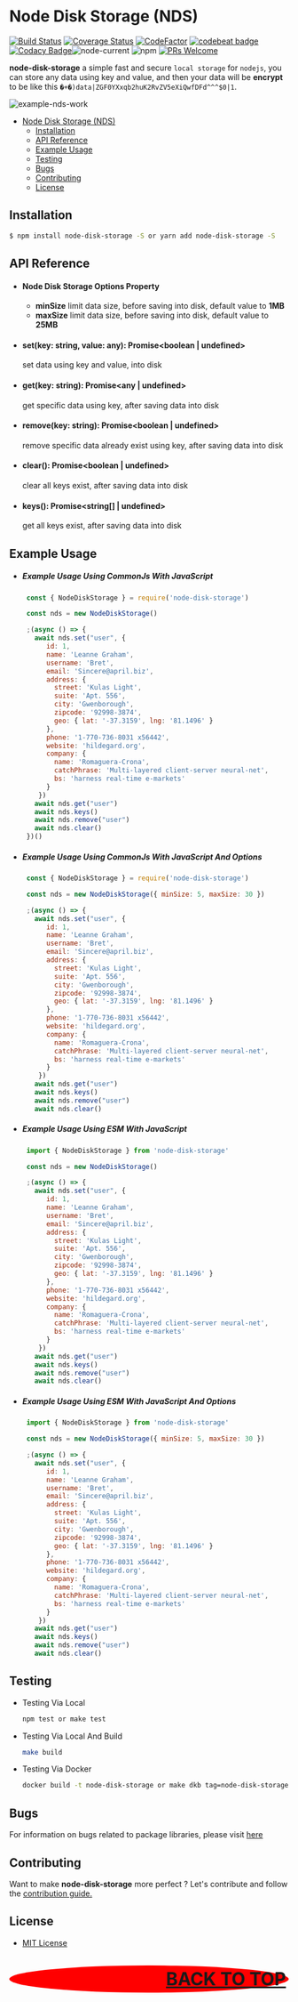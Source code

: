 # Node Disk Storage (NDS)

[![Build Status](https://scrutinizer-ci.com/g/restuwahyu13/node-disk-storage/badges/build.png?b=main)](https://scrutinizer-ci.com/g/restuwahyu13/node-disk-storage/build-status/main) [![Coverage Status](https://coveralls.io/repos/github/restuwahyu13/node-disk-storage/badge.svg?branch=main)](https://coveralls.io/github/restuwahyu13/node-disk-storage?branch=main) [![CodeFactor](https://www.codefactor.io/repository/github/restuwahyu13/node-disk-storage/badge)](https://www.codefactor.io/repository/github/restuwahyu13/node-disk-storage) [![codebeat badge](https://codebeat.co/badges/5611b53e-e00a-40c1-bab2-b9a8f5592b33)](https://codebeat.co/projects/github-com-restuwahyu13-node-disk-storage-main) [![Codacy Badge](https://app.codacy.com/project/badge/Grade/d74af409b71641fb96484df3dc582365)](https://www.codacy.com/gh/restuwahyu13/node-disk-storage/dashboard?utm_source=github.com&amp;utm_medium=referral&amp;utm_content=restuwahyu13/node-disk-storage&amp;utm_campaign=Badge_Grade)![node-current](https://img.shields.io/node/v/node-disk-storage?style=flat-square) ![npm](https://img.shields.io/npm/dm/node-disk-storage) [![PRs Welcome](https://img.shields.io/badge/PRs-welcome-brightgreen.svg?style=flat-square)](https://github.com/restuwahyu13/node-disk-storage/blob/main/CONTRIBUTING.md)

**node-disk-storage** a simple fast and secure `local storage` for `nodejs`, you can store any data using key and value, and then your data will be **encrypt** to be like this `�+�)data|ZGF0YXxqb2huK2RvZV5eXiQwfDFd^^^$0|1`.

<img src="images/nds-work.png" alt="example-nds-work"/>

- [Node Disk Storage (NDS)](#node-disk-storage-nds)
  - [Installation](#installation)
  - [API Reference](#api-reference)
  - [Example Usage](#example-usage)
  - [Testing](#testing)
  - [Bugs](#bugs)
  - [Contributing](#contributing)
  - [License](#license)

## Installation

```bash
$ npm install node-disk-storage -S or yarn add node-disk-storage -S
```
## API Reference

- #### Node Disk Storage Options Property

  + **minSize** limit data size, before saving into disk, default value to **1MB**
  + **maxSize** limit data size, before saving into disk, default value to **25MB**

- #### set(key: string, value: any): Promise<boolean | undefined>
  set data using key and value, into disk

- #### get(key: string): Promise<any | undefined>
  get specific data using key, after saving data into disk

- #### remove(key: string): Promise<boolean | undefined>
  remove specific data already exist using key, after saving data into disk

- #### clear(): Promise<boolean | undefined>
  clear all keys exist, after saving data into disk

- #### keys(): Promise<string[] | undefined>
  get all keys exist, after saving data into disk

## Example Usage

- ##### Example Usage Using CommonJs With JavaScript

  ```javascript
   const { NodeDiskStorage } = require('node-disk-storage')

   const nds = new NodeDiskStorage()

   ;(async () => {
     await nds.set("user", {
        id: 1,
        name: 'Leanne Graham',
        username: 'Bret',
        email: 'Sincere@april.biz',
        address: {
          street: 'Kulas Light',
          suite: 'Apt. 556',
          city: 'Gwenborough',
          zipcode: '92998-3874',
          geo: { lat: '-37.3159', lng: '81.1496' }
        },
        phone: '1-770-736-8031 x56442',
        website: 'hildegard.org',
        company: {
          name: 'Romaguera-Crona',
          catchPhrase: 'Multi-layered client-server neural-net',
          bs: 'harness real-time e-markets'
        }
      })
     await nds.get("user")
     await nds.keys()
     await nds.remove("user")
     await nds.clear()
   })()
  ```
- ##### Example Usage Using CommonJs With JavaScript And Options

  ```javascript
   const { NodeDiskStorage } = require('node-disk-storage')

   const nds = new NodeDiskStorage({ minSize: 5, maxSize: 30 })

   ;(async () => {
     await nds.set("user", {
        id: 1,
        name: 'Leanne Graham',
        username: 'Bret',
        email: 'Sincere@april.biz',
        address: {
          street: 'Kulas Light',
          suite: 'Apt. 556',
          city: 'Gwenborough',
          zipcode: '92998-3874',
          geo: { lat: '-37.3159', lng: '81.1496' }
        },
        phone: '1-770-736-8031 x56442',
        website: 'hildegard.org',
        company: {
          name: 'Romaguera-Crona',
          catchPhrase: 'Multi-layered client-server neural-net',
          bs: 'harness real-time e-markets'
        }
      })
     await nds.get("user")
     await nds.keys()
     await nds.remove("user")
     await nds.clear()
  ```

- ##### Example Usage Using ESM With JavaScript

  ```javascript
   import { NodeDiskStorage } from 'node-disk-storage'

   const nds = new NodeDiskStorage()

   ;(async () => {
     await nds.set("user", {
        id: 1,
        name: 'Leanne Graham',
        username: 'Bret',
        email: 'Sincere@april.biz',
        address: {
          street: 'Kulas Light',
          suite: 'Apt. 556',
          city: 'Gwenborough',
          zipcode: '92998-3874',
          geo: { lat: '-37.3159', lng: '81.1496' }
        },
        phone: '1-770-736-8031 x56442',
        website: 'hildegard.org',
        company: {
          name: 'Romaguera-Crona',
          catchPhrase: 'Multi-layered client-server neural-net',
          bs: 'harness real-time e-markets'
        }
      })
     await nds.get("user")
     await nds.keys()
     await nds.remove("user")
     await nds.clear()
  ```

- ##### Example Usage Using ESM With JavaScript And Options

  ```javascript
   import { NodeDiskStorage } from 'node-disk-storage'

   const nds = new NodeDiskStorage({ minSize: 5, maxSize: 30 })

   ;(async () => {
     await nds.set("user", {
        id: 1,
        name: 'Leanne Graham',
        username: 'Bret',
        email: 'Sincere@april.biz',
        address: {
          street: 'Kulas Light',
          suite: 'Apt. 556',
          city: 'Gwenborough',
          zipcode: '92998-3874',
          geo: { lat: '-37.3159', lng: '81.1496' }
        },
        phone: '1-770-736-8031 x56442',
        website: 'hildegard.org',
        company: {
          name: 'Romaguera-Crona',
          catchPhrase: 'Multi-layered client-server neural-net',
          bs: 'harness real-time e-markets'
        }
      })
     await nds.get("user")
     await nds.keys()
     await nds.remove("user")
     await nds.clear()
  ```

## Testing

- Testing Via Local

  ```sh
  npm test or make test
  ```

- Testing Via Local And Build

  ```sh
  make build
  ```

- Testing Via Docker

  ```sh
  docker build -t node-disk-storage or make dkb tag=node-disk-storage
  ```

## Bugs

For information on bugs related to package libraries, please visit [here](https://github.com/restuwahyu13/node-disk-storage/issues)

## Contributing

Want to make **node-disk-storage** more perfect ? Let's contribute and follow the [contribution guide.](https://github.com/restuwahyu13/node-disk-storage/blob/main/CONTRIBUTING.md)

## License

- [MIT License](https://github.com/restuwahyu13/node-disk-storage/blob/main/LICENSE.md)

<p align="right" style="padding: 5px; border-radius: 100%; background-color: red; font-size: 2rem;">
  <b><a href="#node-disk-storage-nds">BACK TO TOP</a></b>
</p>
